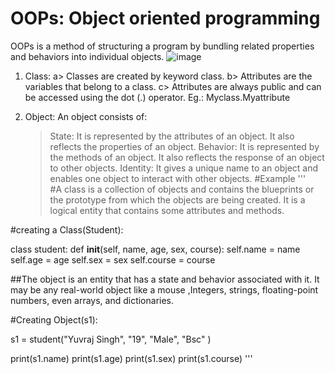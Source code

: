 # OOPs: Object oriented programming
OOPs is a method of structuring a program by bundling related properties and behaviors into individual objects.
![image](https://media.geeksforgeeks.org/wp-content/uploads/20230818181616/Types-of-OOPS-2.gif)
1. Class:
  a> Classes are created by keyword class.
  b> Attributes are the variables that belong to a class.
  c> Attributes are always public and can be accessed using the dot (.) operator. Eg.: Myclass.Myattribute

2. Object:
   An object consists of:
    > State: It is represented by the attributes of an object. It also reflects the properties of an object.
    > Behavior: It is represented by the methods of an object. It also reflects the response of an object to other objects.
    > Identity: It gives a unique name to an object and enables one object to interact with other objects.
#Example
  '''  
#A class is a collection of objects and contains the blueprints or the prototype from which the objects are being created. It is a logical entity that contains some attributes and methods. 

#creating a Class(Student):

class student:
  def __init__(self, name, age, sex, course):
    self.name = name
    self.age = age
    self.sex = sex
    self.course = course

##The object is an entity that has a state and behavior associated with it. It may be any real-world object like a mouse ,Integers, strings, floating-point numbers, even arrays, and dictionaries.

#Creating Object(s1):

s1 = student("Yuvraj Singh", "19", "Male", "Bsc" )

print(s1.name)
print(s1.age)
print(s1.sex)
print(s1.course)
'''

